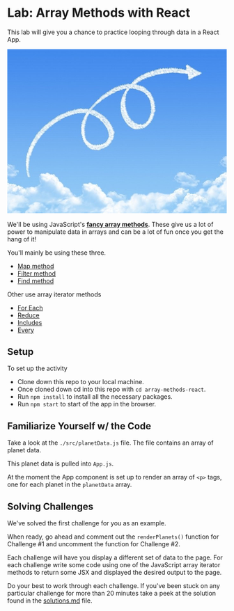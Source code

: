 # Lab: Array Methods with React

This lab will give you a chance to practice looping through data in a React App.

![loops in the sky](./images/sky-loop.jpg)

We'll be using JavaScript's **[fancy array methods](https://developer.mozilla.org/en-US/docs/Web/JavaScript/Reference/Global_Objects/Array)**. These give us a lot of power to manipulate data in arrays and can be a lot of fun once you get the hang of it!

You'll mainly be using these three.
- [Map method](https://developer.mozilla.org/en-US/docs/Web/JavaScript/Reference/Global_Objects/Array/map)
- [Filter method](https://developer.mozilla.org/en-US/docs/Web/JavaScript/Reference/Global_Objects/Array/filter)
- [Find method](https://developer.mozilla.org/en-US/docs/Web/JavaScript/Reference/Global_Objects/Array/find)

Other use array iterator methods
- [For Each](https://developer.mozilla.org/en-US/docs/Web/JavaScript/Reference/Global_Objects/Array/forEach)
- [Reduce](https://developer.mozilla.org/en-US/docs/Web/JavaScript/Reference/Global_Objects/Array/Reduce)
- [Includes](https://developer.mozilla.org/en-US/docs/Web/JavaScript/Reference/Global_Objects/Array/includes)
- [Every](https://developer.mozilla.org/en-US/docs/Web/JavaScript/Reference/Global_Objects/Array/every)

## Setup

To set up the activity
- Clone down this repo to your local machine.
- Once cloned down cd into this repo with `cd array-methods-react`.
- Run `npm install` to install all the necessary packages.
- Run `npm start` to start of the app in the browser.

## Familiarize Yourself w/ the Code

Take a look at the `./src/planetData.js` file. The file contains an array of planet data.

This planet data is pulled into `App.js`.

At the moment the App component is set up to render an array of `<p>` tags, one for each planet in the  `planetData` array.

## Solving Challenges

We've solved the first challenge for you as an example.

When ready, go ahead and comment out the `renderPlanets()` function for Challenge #1 and uncomment the function for Challenge #2.

Each challenge will have you display a different set of data to the page. For each challenge write some code using one of the JavaScript array iterator methods to return some JSX and displayed the desired output to the page.

Do your best to work through each challenge. If you've been stuck on any particular challenge for more than 20 minutes take a peek at the solution found in the [solutions.md](./solutions.md) file.